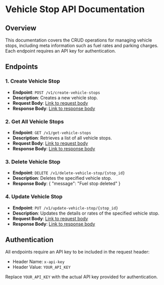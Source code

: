 # Vehicle Stop API Documentation

## Overview

This documentation covers the CRUD operations for managing vehicle stops, including meta information such as fuel rates and parking charges. Each endpoint requires an API key for authentication.

## Endpoints

### 1. Create Vehicle Stop

- **Endpoint**: `POST /v1/create-vehicle-stops`
- **Description**: Creates a new vehicle stop.
- **Request Body**: [Link to request body](./api/create-vehicle-stop/request-body.json)
- **Response Body**: [Link to response body](./create-vehicle-stop/response-body.json)

### 2. Get All Vehicle Stops

- **Endpoint**: `GET /v1/get-vehicle-stops`
- **Description**: Retrieves a list of all vehicle stops.
- **Request Body**: [Link to request body](./api/get-vehicle-stops/request-body.json)
- **Response Body**: [Link to response body](./get-vehicle-stops/response-body.json)

### 3. Delete Vehicle Stop

- **Endpoint**: `DELETE /v1/delete-vehicle-stop/{stop_id}`
- **Description**: Deletes the specified vehicle stop.
- **Response Body**:
  {
  "message": "Fuel stop deleted"
  }

### 4. Update Vehicle Stop

- **Endpoint**: `PUT /v1/update-vehicle-stop/{stop_id}`
- **Description**: Updates the details or rates of the specified vehicle stop.
- **Request Body**: [Link to request body](./api/update-vehicle-stop/request-body.json)
- **Response Body**: [Link to response body](./api/update-vehicle-stop/response-body.json)

## Authentication

All endpoints require an API key to be included in the request header:

- Header Name: `x-api-key`
- Header Value: `YOUR_API_KEY`

Replace `YOUR_API_KEY` with the actual API key provided for authentication.
